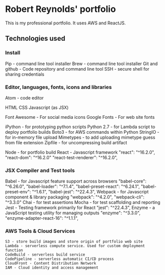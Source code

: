 # Robert Reynolds' portfolio

This is my professional portfolio. It uses AWS and ReactJS.

## Technologies used

### Install
Pip - command line tool installer
Brew - command line tool installer
Git and github - Code repository and command line tool
SSH - secure shell for sharing credentials

### Editor, languages, fonts, icons and libraries
Atom - code editor

HTML
CSS
Javascript (as JSX)

Font Awesome - For social media icons
Google Fonts - For web site fonts

iPython - for prototyping python scripts
Python 2.7 - for Lambda script to deploy portfolio builds
	Boto3 - for AWS commands within Python
	StringIO - for in-memory file upload
	Mimetypes - to add uploading mimetype guess from file extension
	Zipfile - for uncompressing build artifact

Node - for portfolio  build
React - Javascript framework
	"react": "^16.2.0",
	"react-dom": "^16.2.0"
	"react-test-renderer": "^16.2.0",

### JSX Compiler and Test tools
Babel - for Javascript feature support across browsers
	"babel-core": "^6.26.0",
	"babel-loader": "^7.1.4",
	"babel-preset-react": "^6.24.1",
	"babel-preset-env": "^1.6.1",
	"babel-jest": "^22.4.3",
Webpack - for Javascript component & library packaging
	"webpack": "^4.2.0",
	"webpack-cli": "^3.3.0"
Chai - for test assertions
Mocha - for test scaffolding and reporting
Jest - Testing framework primarily for React
	"jest": "^22.4.3",
Enzyme - a JavaScript testing utility for managing outputs
	"enzyme": "^3.3.0",
	"enzyme-adapter-react-16": "^1.1.1",

### AWS Tools & Cloud Services
	S3 - store build images and store origin of portfolio web site
	Lambda - serverless compute service. Used for custom deployment function
	CodeBuild - serverless build service
	CodePipeline - serverless automatic CI/CD process
	CloudFront - Content Distribution Network
	IAM - Cloud identity and access management
